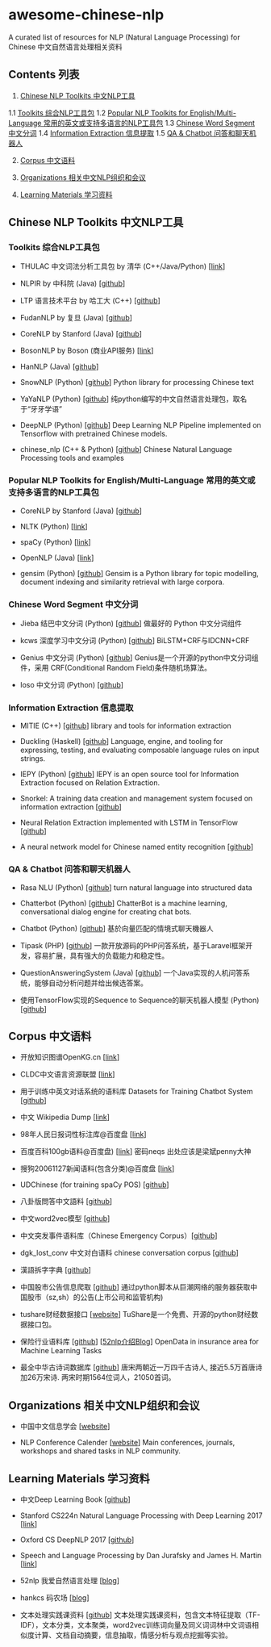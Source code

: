 # awesome-chinese-nlp
A curated list of resources for NLP (Natural Language Processing) for Chinese
中文自然语言处理相关资料

## Contents 列表

  1. [Chinese NLP Toolkits 中文NLP工具](https://github.com/crownpku/awesome-chinese-nlp#chinese-nlp-toolkits-中文nlp工具) 
 
  1.1 [Toolkits 综合NLP工具包](https://github.com/crownpku/awesome-chinese-nlp#toolkits-综合nlp工具包) 
  1.2 [Popular NLP Toolkits for English/Multi-Language 常用的英文或支持多语言的NLP工具包](https://github.com/crownpku/awesome-chinese-nlp#popular-nlp-toolkits-for-englishmulti-language-常用的英文或支持多语言的nlp工具包)
  1.3 [Chinese Word Segment 中文分词](https://github.com/crownpku/awesome-chinese-nlp#chinese-word-segment-中文分词)
  1.4 [Information Extraction 信息提取](https://github.com/crownpku/awesome-chinese-nlp#information-extraction-信息提取)
  1.5 [QA & Chatbot 问答和聊天机器人](https://github.com/crownpku/awesome-chinese-nlp#qa--chatbot-问答和聊天机器人)
  
  
  2. [Corpus 中文语料](https://github.com/crownpku/awesome-chinese-nlp#corpus-中文语料)  
 
 
  3. [Organizations 相关中文NLP组织和会议](https://github.com/crownpku/awesome-chinese-nlp#organizations-相关中文nlp组织和会议)
 
 
  4. [Learning Materials 学习资料](https://github.com/crownpku/awesome-chinese-nlp#learning-materials-学习资料)
 
 


## Chinese NLP Toolkits 中文NLP工具


### Toolkits 综合NLP工具包

- THULAC 中文词法分析工具包 by 清华 (C++/Java/Python) [[link](http://thulac.thunlp.org/)]

- NLPIR by 中科院 (Java) [[github](https://github.com/NLPIR-team/NLPIR)]

- LTP 语言技术平台 by 哈工大 (C++) [[github](https://github.com/HIT-SCIR/ltp)]

- FudanNLP by 复旦 (Java) [[github](https://github.com/FudanNLP/fnlp)]

- CoreNLP by Stanford (Java) [[github](https://github.com/stanfordnlp/CoreNLP)]

- BosonNLP by Boson (商业API服务) [[link](http://bosonnlp.com/)]

- HanNLP (Java) [[github](https://github.com/hankcs/HanLP)]

- SnowNLP (Python) [[github](https://github.com/isnowfy/snownlp)] Python library for processing Chinese text

- YaYaNLP (Python) [[github](https://github.com/Tony-Wang/YaYaNLP)] 纯python编写的中文自然语言处理包，取名于“牙牙学语”

- DeepNLP (Python) [[github](https://github.com/rockingdingo/deepnlp)] Deep Learning NLP Pipeline implemented on Tensorflow with pretrained Chinese models.

- chinese_nlp (C++ & Python) [[github](https://github.com/taozhijiang/chinese_nlp)] Chinese Natural Language Processing tools and examples


### Popular NLP Toolkits for English/Multi-Language 常用的英文或支持多语言的NLP工具包

- CoreNLP by Stanford (Java) [[github](https://github.com/stanfordnlp/CoreNLP)]

- NLTK (Python) [[link](http://www.nltk.org/)]

- spaCy (Python) [[link](https://spacy.io/)]

- OpenNLP (Java) [[link](https://opennlp.apache.org/)]

- gensim (Python) [[github](https://github.com/RaRe-Technologies/gensim)] Gensim is a Python library for topic modelling, document indexing and similarity retrieval with large corpora. 


### Chinese Word Segment 中文分词

- Jieba 结巴中文分词 (Python) [[github](https://github.com/fxsjy/jieba)] 做最好的 Python 中文分词组件

- kcws 深度学习中文分词 (Python) [[github](https://github.com/koth/kcws)] BiLSTM+CRF与IDCNN+CRF

- Genius 中文分词 (Python) [[github](https://github.com/duanhongyi/genius)] Genius是一个开源的python中文分词组件，采用 CRF(Conditional Random Field)条件随机场算法。

- loso 中文分词 (Python) [[github](https://github.com/fangpenlin/loso)] 


### Information Extraction 信息提取

- MITIE (C++) [[github](https://github.com/mit-nlp/MITIE)] library and tools for information extraction

- Duckling (Haskell) [[github](https://github.com/facebookincubator/duckling)] Language, engine, and tooling for expressing, testing, and evaluating composable language rules on input strings.

- IEPY (Python) [[github](https://github.com/machinalis/iepy)] IEPY is an open source tool for Information Extraction focused on Relation Extraction.

- Snorkel: A training data creation and management system focused on information extraction [[github](https://github.com/HazyResearch/snorkel)]

- Neural Relation Extraction implemented with LSTM in TensorFlow [[github](https://github.com/thunlp/TensorFlow-NRE)]

- A neural network model for Chinese named entity recognition [[github](https://github.com/zjy-ucas/ChineseNER)]


### QA & Chatbot 问答和聊天机器人 

- Rasa NLU (Python) [[github](https://github.com/RasaHQ/rasa_nlu)] turn natural language into structured data 

- Chatterbot (Python) [[github](https://github.com/gunthercox/ChatterBot)] ChatterBot is a machine learning, conversational dialog engine for creating chat bots.

- Chatbot (Python) [[github](https://github.com/zake7749/Chatbot)] 基於向量匹配的情境式聊天機器人

- Tipask (PHP) [[github](https://github.com/sdfsky/tipask)] 一款开放源码的PHP问答系统，基于Laravel框架开发，容易扩展，具有强大的负载能力和稳定性。

- QuestionAnsweringSystem (Java) [[github](https://github.com/ysc/QuestionAnsweringSystem)] 一个Java实现的人机问答系统，能够自动分析问题并给出候选答案。

- 使用TensorFlow实现的Sequence to Sequence的聊天机器人模型 (Python) [[github](https://github.com/qhduan/Seq2Seq_Chatbot_QA)] 


## Corpus 中文语料

- 开放知识图谱OpenKG.cn [[link](http://openkg.cn)]

- CLDC中文语言资源联盟 [[link](http://www.chineseldc.org/)]

- 用于训练中英文对话系统的语料库 Datasets for Training Chatbot System [[github](https://github.com/candlewill/Dialog_Corpus)]

- 中文 Wikipedia Dump [[link](https://dumps.wikimedia.org/zhwiki/)]

- 98年人民日报词性标注库@百度盘 [[link](https://pan.baidu.com/s/1gd6mslt)]

- 百度百科100gb语料@百度盘) [[link](http://pan.baidu.com/s/1i3wvfil)] 密码neqs 出处应该是梁斌penny大神

- 搜狗20061127新闻语料(包含分类)@百度盘 [[link](https://pan.baidu.com/s/1bnhXX6Z)]

- UDChinese (for training spaCy POS) [[github](https://github.com/UniversalDependencies/UD_Chinese)]

- 八卦版問答中文語料 [[github](https://github.com/zake7749/Gossiping-Chinese-Corpus)]

- 中文word2vec模型 [[github](https://github.com/to-shimo/chinese-word2vec)]

- 中文突发事件语料库（Chinese Emergency Corpus）[[github](https://github.com/shijiebei2009/CEC-Corpus)]

- dgk_lost_conv 中文对白语料 chinese conversation corpus [[github](https://github.com/rustch3n/dgk_lost_conv)]

- 漢語拆字字典 [[github](https://github.com/kfcd/chaizi)]

- 中国股市公告信息爬取 [[github](https://github.com/startprogress/China_stock_announcement)] 通过python脚本从巨潮网络的服务器获取中国股市（sz,sh）的公告(上市公司和监管机构)

- tushare财经数据接口 [[website](http://tushare.org/)] TuShare是一个免费、开源的python财经数据接口包。

- 保险行业语料库 [[github](https://github.com/Samurais/insuranceqa-corpus-zh)] [[52nlp介绍Blog](http://www.52nlp.cn/%E6%9C%BA%E5%99%A8%E5%AD%A6%E4%B9%A0%E4%BF%9D%E9%99%A9%E8%A1%8C%E4%B8%9A%E9%97%AE%E7%AD%94%E5%BC%80%E6%94%BE%E6%95%B0%E6%8D%AE%E9%9B%86)] OpenData in insurance area for Machine Learning Tasks

- 最全中华古诗词数据库 [[github](https://github.com/chinese-poetry/chinese-poetry)] 唐宋两朝近一万四千古诗人, 接近5.5万首唐诗加26万宋诗. 两宋时期1564位词人，21050首词。


## Organizations 相关中文NLP组织和会议

- 中国中文信息学会 [[website](http://www.cipsc.org.cn/)]

- NLP Conference Calender [[website](http://cs.rochester.edu/~omidb/nlpcalendar/)] Main conferences, journals, workshops and shared tasks in NLP community.


## Learning Materials 学习资料

- 中文Deep Learning Book [[github](https://github.com/exacity/deeplearningbook-chinese)]

- Stanford CS224n Natural Language Processing with Deep Learning 2017 [[link](http://web.stanford.edu/class/cs224n/syllabus.html)]

- Oxford CS DeepNLP 2017 [[github](https://github.com/oxford-cs-deepnlp-2017)]

- Speech and Language Processing by Dan Jurafsky and James H. Martin [[link](https://web.stanford.edu/~jurafsky/slp3/)]

- 52nlp 我爱自然语言处理 [[blog](http://www.52nlp.cn/)]

- hankcs 码农场 [[blog](http://www.hankcs.com/)]

- 文本处理实践课资料 [[github](https://github.com/Roshanson/TextInfoExp)] 文本处理实践课资料，包含文本特征提取（TF-IDF），文本分类，文本聚类，word2vec训练词向量及同义词词林中文词语相似度计算、文档自动摘要，信息抽取，情感分析与观点挖掘等实验。


